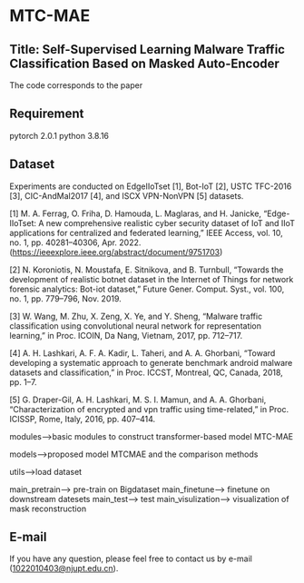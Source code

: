 # MTC-MAE
## Title: Self-Supervised Learning Malware Traffic Classification Based on Masked Auto-Encoder
The code corresponds to the paper
## Requirement
pytorch 2.0.1 python 3.8.16
## Dataset
Experiments are conducted on EdgeIIoTset [1], Bot-IoT [2], USTC TFC-2016 [3], CIC-AndMal2017 [4], and ISCX VPN-NonVPN [5] datasets.

[1] M. A. Ferrag, O. Friha, D. Hamouda, L. Maglaras, and H. Janicke, “Edge-IIoTset: A new comprehensive realistic cyber security dataset of IoT and IIoT applications for centralized and federated learning,” IEEE Access, vol. 10, no. 1, pp. 40281–40306, Apr. 2022. (https://ieeexplore.ieee.org/abstract/document/9751703)

[2] N. Koroniotis, N. Moustafa, E. Sitnikova, and B. Turnbull, “Towards the development of realistic botnet dataset in the Internet of Things for network forensic analytics: Bot-iot dataset,” Future Gener. Comput. Syst., vol. 100, no. 1, pp. 779–796, Nov. 2019.

[3] W. Wang, M. Zhu, X. Zeng, X. Ye, and Y. Sheng, “Malware traffic classification using convolutional neural network for representation learning,” in Proc. ICOIN, Da Nang, Vietnam, 2017, pp. 712–717.

[4] A. H. Lashkari, A. F. A. Kadir, L. Taheri, and A. A. Ghorbani, “Toward developing a systematic approach to generate benchmark android malware datasets and classification,” in Proc. ICCST, Montreal, QC, Canada, 2018, pp. 1–7.

[5] G. Draper-Gil, A. H. Lashkari, M. S. I. Mamun, and A. A. Ghorbani, “Characterization of encrypted and vpn traffic using time-related,” in Proc. ICISSP, Rome, Italy, 2016, pp. 407–414.



modules-->basic modules to construct transformer-based model MTC-MAE

models-->proposed model MTCMAE and the comparison methods

utils-->load dataset

main_pretrain--> pre-train on Bigdataset
main_finetune--> finetune on downstream datesets
main_test--> test
main_visulization--> visualization of mask reconstruction
## E-mail
If you have any question, please feel free to contact us by e-mail (1022010403@njupt.edu.cn).
